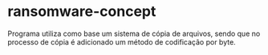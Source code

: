 # ransomware-concept

Programa utiliza como base um sistema de cópia de arquivos, sendo que no processo de cópia é adicionado um método de codificação por byte.
